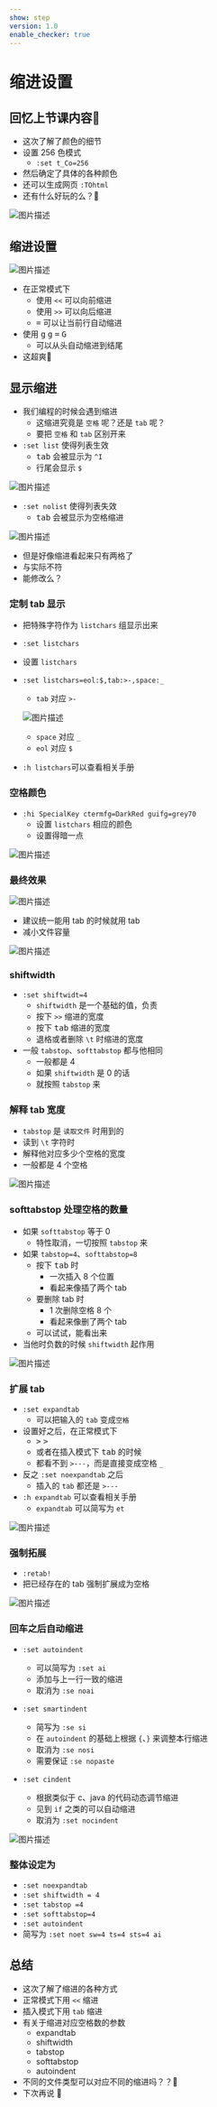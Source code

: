 ```yaml
---
show: step
version: 1.0
enable_checker: true
---
```


# 缩进设置

## 回忆上节课内容🤔

- 这次了解了颜色的细节
- 设置 256 色模式
  - `:set t_Co=256`
- 然后确定了具体的各种颜色
- 还可以生成网页 `:TOhtml`
- 还有什么好玩的么？🤔

![图片描述](https://doc.shiyanlou.com/courses/uid1190679-20210710-1625904510056)

## 缩进设置

![图片描述](https://doc.shiyanlou.com/courses/uid1190679-20200928-1601290775850)

- 在正常模式下
	- 使用 `<<` 可以向前缩进
	- 使用 `>>` 可以向后缩进
	- <kbd>=</kbd> 可以让当前行自动缩进
- 使用 <kbd>g</kbd> <kbd>g</kbd> <kbd>=</kbd> <kbd>G</kbd>
	- 可以从头自动缩进到结尾
- 这超爽🤪

## 显示缩进

- 我们编程的时候会遇到缩进
	- 这缩进究竟是 `空格` 呢？还是 `tab` 呢？
	- 要把 `空格` 和 `tab` 区别开来
- `:set list` 使得列表生效
  - <kbd>tab</kbd> 会被显示为 `^I`
  - 行尾会显示 `$`

![图片描述](https://doc.shiyanlou.com/courses/uid1190679-20210709-1625801400563)

- `:set nolist` 使得列表失效
  - <kbd>tab</kbd> 会被显示为空格缩进

![图片描述](https://doc.shiyanlou.com/courses/uid1190679-20210709-1625801406200)

- 但是好像缩进看起来只有两格了
- 与实际不符
- 能修改么？

### 定制 tab 显示

- 把特殊字符作为 `listchars` 组显示出来
- `:set listchars` 
- 设置 `listchars`
- `:set listchars=eol:$,tab:>-,space:_`
  - `tab` 对应 `>-`
    
  ![图片描述](https://doc.shiyanlou.com/courses/uid1190679-20210709-1625801947796)

  - `space` 对应 `_`
  - `eol` 对应 `$`

- `:h listchars`可以查看相关手册

### 空格颜色

- `:hi SpecialKey ctermfg=DarkRed guifg=grey70`
	- 设置 `listchars` 相应的颜色
	- 设置得暗一点

![图片描述](https://doc.shiyanlou.com/courses/uid1190679-20210709-1625803136968)

### 最终效果

![图片描述](https://doc.shiyanlou.com/courses/uid1190679-20200928-1601301623187)

- 建议统一能用 tab 的时候就用 tab
- 减小文件容量

![图片描述](https://doc.shiyanlou.com/courses/uid1190679-20210709-1625802181597)

### shiftwidth

- `:set shiftwidt=4`
	- `shiftwidth` 是一个基础的值，负责
	- 按下 `>>` 缩进的宽度
	- 按下 <kbd>tab</kbd> 缩进的宽度
	- 退格或者删除 `\t` 时缩进的宽度
- 一般 `tabstop`、`softtabstop` 都与他相同
	- 一般都是 4
	- 如果 `shiftwidth` 是 0 的话
	- 就按照 `tabstop` 来

### 解释 tab 宽度

- `tabstop` 是 `读取文件` 时用到的
- 读到 `\t` 字符时
- 解释他对应多少个空格的宽度
- 一般都是 4 个空格

![图片描述](https://doc.shiyanlou.com/courses/uid1190679-20210727-1627380429708)

### softtabstop 处理空格的数量

- 如果 `softtabstop` 等于 0
	- 特性取消，一切按照 `tabstop` 来
- 如果 `tabstop=4`、`softtabstop=8`
	- 按下 <kbd>tab</kbd> 时
		- 一次插入 8 个位置
		- 看起来像插了两个 tab
	- 要删除 tab 时
		- 1 次删除空格 8 个
		- 看起来像删了两个 tab
  - 可以试试，能看出来
- 当他时负数的时候 `shiftwidth` 起作用

![图片描述](https://doc.shiyanlou.com/courses/uid1190679-20200928-1601303729152)

### 扩展 tab

- `:set expandtab` 
	- 可以把输入的 `tab` 变成`空格`
- 设置好之后，在正常模式下
	- <kbd>></kbd> <kbd>></kbd>
	- 或者在插入模式下 <kbd>tab</kbd> 的时候
	- 都看不到 `>---`，而是直接变成空格 `_`
- 反之 `:set noexpandtab` 之后
	- 插入的 `tab` 都还是 `>---`
- `:h expandtab` 可以查看相关手册
	- `expandtab` 可以简写为 `et`

![图片描述](https://doc.shiyanlou.com/courses/uid1190679-20210727-1627380893908)

### 强制拓展

- `:retab!`
- 把已经存在的 tab 强制扩展成为空格

![图片描述](https://doc.shiyanlou.com/courses/uid1190679-20210727-1627382143014)

### 回车之后自动缩进

- `:set autoindent` 
  - 可以简写为 `:set ai`
  - 添加与上一行一致的缩进
  - 取消为 `:se noai`

- `:set smartindent`
  - 简写为 `:se si`
  - 在 `autoindent` 的基础上根据 `{`、`}` 来调整本行缩进
  - 取消为 `:se nosi`
  - 需要保证 `:se nopaste`

- `:set cindent`
  - 根据类似于 c、java 的代码动态调节缩进
  - 见到 `if` 之类的可以自动缩进
  - 取消为 `:set nocindent`

![图片描述](https://doc.shiyanlou.com/courses/uid1190679-20210727-1627383577614)

### 整体设定为

- `:set noexpandtab`
- `:set shiftwidth = 4`
- `:set tabstop =4`
- `:set softtabstop=4`
- `:set autoindent`
- 简写为 `:set noet sw=4 ts=4 sts=4 ai`

## 总结

- 这次了解了缩进的各种方式
- 正常模式下用 `<<` 缩进
- 插入模式下用 `tab` 缩进
- 有关于缩进对应空格数的参数
  - expandtab
  - shiftwidth
  - tabstop
  - softtabstop
  - autoindent
- 不同的文件类型可以对应不同的缩进吗？？🤔
- 下次再说 👋






